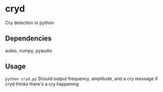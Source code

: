 # cryd
Cry detection in python

## Dependencies 
aubio, numpy, pyaudio

## Usage
`python cryd.py`
Should output frequency, amplitude, and a cry message if cryd thinks there's a cry happening

